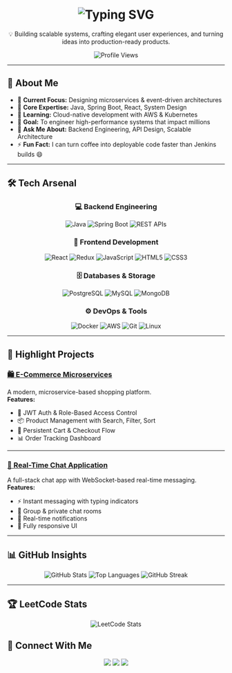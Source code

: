 <!-- Profile Header with Typing Animation -->
<h1 align="center">
  <img src="https://readme-typing-svg.herokuapp.com?font=Fira+Code&size=28&pause=1000&color=58A6FF&center=true&vCenter=true&width=435&lines=Hi%2C+I'm+Aftab+Alam;Full+Stack+Developer;Backend+Engineer;System+Architect;Tech+Enthusiast+%F0%9F%9A%80" alt="Typing SVG" />
</h1>

<p align="center">
💡 Building scalable systems, crafting elegant user experiences, and turning ideas into production-ready products.
</p>

<p align="center">
  <img src="https://komarev.com/ghpvc/?username=theaftabalam&color=blue&style=for-the-badge" alt="Profile Views"/>
</p>

---

## 🧭 About Me  

- 🔭 **Current Focus:** Designing microservices & event-driven architectures  
- 🧩 **Core Expertise:** Java, Spring Boot, React, System Design  
- 🌱 **Learning:** Cloud-native development with AWS & Kubernetes  
- 🎯 **Goal:** To engineer high-performance systems that impact millions  
- 💬 **Ask Me About:** Backend Engineering, API Design, Scalable Architecture  
- ⚡ **Fun Fact:** I can turn coffee into deployable code faster than Jenkins builds 😄  

---

## 🛠️ Tech Arsenal  

<div align="center">

### 💻 Backend Engineering  
![Java](https://img.shields.io/badge/Java-ED8B00?logo=java&logoColor=white&style=for-the-badge)
![Spring Boot](https://img.shields.io/badge/Spring_Boot-6DB33F?logo=springboot&logoColor=white&style=for-the-badge)
![REST APIs](https://img.shields.io/badge/REST-02569B?logo=rest&logoColor=white&style=for-the-badge)

### 🎨 Frontend Development  
![React](https://img.shields.io/badge/React-61DAFB?logo=react&logoColor=black&style=for-the-badge)
![Redux](https://img.shields.io/badge/Redux-764ABC?logo=redux&logoColor=white&style=for-the-badge)
![JavaScript](https://img.shields.io/badge/JavaScript-F7DF1E?logo=javascript&logoColor=black&style=for-the-badge)
![HTML5](https://img.shields.io/badge/HTML5-E34F26?logo=html5&logoColor=white&style=for-the-badge)
![CSS3](https://img.shields.io/badge/CSS3-1572B6?logo=css3&logoColor=white&style=for-the-badge)

### 🗄️ Databases & Storage  
![PostgreSQL](https://img.shields.io/badge/PostgreSQL-336791?logo=postgresql&logoColor=white&style=for-the-badge)
![MySQL](https://img.shields.io/badge/MySQL-005C84?logo=mysql&logoColor=white&style=for-the-badge)
![MongoDB](https://img.shields.io/badge/MongoDB-4EA94B?logo=mongodb&logoColor=white&style=for-the-badge)

### ⚙️ DevOps & Tools  
![Docker](https://img.shields.io/badge/Docker-2496ED?logo=docker&logoColor=white&style=for-the-badge)
![AWS](https://img.shields.io/badge/AWS-FF9900?logo=amazonaws&logoColor=white&style=for-the-badge)
![Git](https://img.shields.io/badge/Git-F05032?logo=git&logoColor=white&style=for-the-badge)
![Linux](https://img.shields.io/badge/Linux-FCC624?logo=linux&logoColor=black&style=for-the-badge)

</div>

---

## 🚀 Highlight Projects  

### [🛍 E-Commerce Microservices](https://github.com/theaftabalam/e-commerce)  
A modern, microservice-based shopping platform.  
**Features:**  
- 🔐 JWT Auth & Role-Based Access Control  
- 📦 Product Management with Search, Filter, Sort  
- 🛒 Persistent Cart & Checkout Flow  
- 📊 Order Tracking Dashboard  

---

### [📡 Real-Time Chat Application](#)  
A full-stack chat app with WebSocket-based real-time messaging.  
**Features:**  
- ⚡ Instant messaging with typing indicators  
- 👥 Group & private chat rooms  
- 🔔 Real-time notifications  
- 📱 Fully responsive UI  

---

## 📊 GitHub Insights  

<div align="center">

![GitHub Stats](https://github-readme-stats.vercel.app/api?username=theaftabalam&show_icons=true&bg_color=2E3440&title_color=88C0D0&text_color=ECEFF4&icon_color=8FBCBB&hide_title=true)
![Top Languages](https://github-readme-stats.vercel.app/api/top-langs/?username=theaftabalam&layout=compact&bg_color=2E3440&title_color=88C0D0&text_color=ECEFF4&hide_title=true)
![GitHub Streak](https://github-readme-streak-stats-eight.vercel.app/?user=TheAftabAlam&theme=dracula)

</div>

---

## 🏆 LeetCode Stats  

<div align="center">

![LeetCode Stats](https://leetcard.jacoblin.cool/the_aftabalam?theme=dark&ext=contest)

</div>

## 🤝 Connect With Me  

<p align="center">
  <a href="https://www.linkedin.com/in/aftabalam-connect/"><img src="https://img.shields.io/badge/LinkedIn-0A66C2?logo=linkedin&logoColor=white&style=for-the-badge"/></a>
  <a href="mailto:aftabalam.connect@gmail.com"><img src="https://img.shields.io/badge/Email-D14836?logo=gmail&logoColor=white&style=for-the-badge"/></a>
  <a href="https://github.com/theaftabalam"><img src="https://img.shields.io/badge/GitHub-171515?logo=github&logoColor=white&style=for-the-badge"/></a>
</p>
